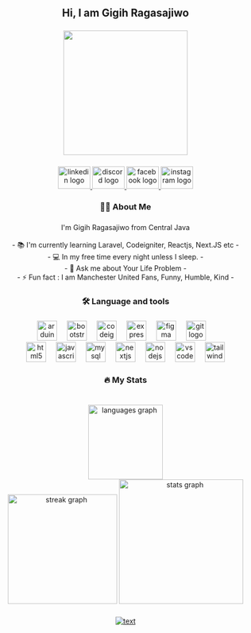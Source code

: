 <h2 align="center">Hi, I am Gigih Ragasajiwo</h2>

###

<div align="center">
  <img height="250" src="https://pbs.twimg.com/media/FLUIxTLVcAAIgr5.jpg"  />
</div>

###

<div align="center">
  <a href="www.linkedin.com/in/gigihragasajiwo" target="_blank">
    <img src="https://raw.githubusercontent.com/maurodesouza/profile-readme-generator/master/src/assets/icons/social/linkedin/default.svg" width="65" height="45" alt="linkedin logo"  />
  </a>
  <a href="http://discordapp.com/users/535294887063584789" target="_blank">
    <img src="https://raw.githubusercontent.com/maurodesouza/profile-readme-generator/master/src/assets/icons/social/discord/default.svg" width="65" height="45" alt="discord logo"  />
  </a>
  <a href="https://www.facebook.com/gigihragasajiwa/" target="_blank">
    <img src="https://raw.githubusercontent.com/maurodesouza/profile-readme-generator/master/src/assets/icons/social/facebook/default.svg" width="65" height="45" alt="facebook logo"  />
  </a>
  <a href="https://www.instagram.com/gigihragasajiwo/" target="_blank">
    <img src="https://raw.githubusercontent.com/maurodesouza/profile-readme-generator/master/src/assets/icons/social/instagram/default.svg" width="65" height="45" alt="instagram logo"  />
  </a>
</div>

###

<h3 align="center"> 👩‍💻  About Me </h3>

###

<p align="center">I'm Gigih Ragasajiwo from Central Java<br><br>- 📚 I'm currently learning Laravel, Codeigniter, Reactjs, Next.JS etc -<br>- 💻 In my free time every night unless I sleep. -<br>- 💬 Ask me about Your Life Problem -<br>- ⚡ Fun fact : I am Manchester United Fans, Funny, Humble, Kind -</p>

###

<h3 align="center">🛠 Language and tools</h3>

###

<div align="center">
  <img src="https://cdn.jsdelivr.net/gh/devicons/devicon/icons/arduino/arduino-original.svg" height="40" alt="arduino logo"  />
  <img width="12" />
  <img src="https://cdn.jsdelivr.net/gh/devicons/devicon/icons/bootstrap/bootstrap-original.svg" height="40" alt="bootstrap logo"  />
  <img width="12" />
  <img src="https://cdn.jsdelivr.net/gh/devicons/devicon/icons/codeigniter/codeigniter-plain.svg" height="40" alt="codeigniter logo"  />
  <img width="12" />
  <img src="https://cdn.jsdelivr.net/gh/devicons/devicon/icons/express/express-original.svg" height="40" alt="express logo"  />
  <img width="12" />
  <img src="https://cdn.jsdelivr.net/gh/devicons/devicon/icons/figma/figma-original.svg" height="40" alt="figma logo"  />
  <img width="12" />
  <img src="https://cdn.jsdelivr.net/gh/devicons/devicon/icons/git/git-original.svg" height="40" alt="git logo"  />
  <img width="12" /><br>
  <img src="https://cdn.jsdelivr.net/gh/devicons/devicon/icons/html5/html5-original.svg" height="40" alt="html5 logo"  />
  <img width="12" />
  <img src="https://cdn.jsdelivr.net/gh/devicons/devicon/icons/javascript/javascript-original.svg" height="40" alt="javascript logo"  />
  <img width="12" />
  <img src="https://cdn.jsdelivr.net/gh/devicons/devicon/icons/mysql/mysql-original.svg" height="40" alt="mysql logo"  />
  <img width="12" />
  <img src="https://cdn.jsdelivr.net/gh/devicons/devicon/icons/nextjs/nextjs-original.svg" height="40" alt="nextjs logo"  />
  <img width="12" />
  <img src="https://cdn.jsdelivr.net/gh/devicons/devicon/icons/nodejs/nodejs-original.svg" height="40" alt="nodejs logo"  />
  <img width="12" />
  <img src="https://cdn.jsdelivr.net/gh/devicons/devicon/icons/vscode/vscode-original.svg" height="40" alt="vscode logo"  />
  <img width="12" />
  <img src="https://cdn.jsdelivr.net/gh/devicons/devicon/icons/tailwindcss/tailwindcss-original-wordmark.svg" height="40" alt="tailwindcss logo"  />
</div>

###

<h3 align="center">🔥   My Stats </h3>

###

<br clear="both">

<div align="center">
  <img src="https://github-readme-stats.vercel.app/api/top-langs?username=Ragasayn&locale=en&hide_title=false&layout=compact&card_width=320&langs_count=5&theme=gotham&hide_border=false&order=2" height="150" alt="languages graph"  /><br>
  <img src="https://streak-stats.demolab.com?user=Ragasayn&locale=en&mode=daily&theme=gotham&hide_border=false&border_radius=5&order=3" height="220" alt="streak graph"  />
  <img src="https://github-readme-stats.vercel.app/api?username=Ragasayn&hide_title=false&hide_rank=false&show_icons=true&include_all_commits=true&count_private=true&disable_animations=false&theme=gotham&locale=en&hide_border=false&order=1" height="250" alt="stats graph"  />
</div>

###

<div align="center">
  <a href="https://open.spotify.com/user/31ocgifqig36zkvdgcf65sb33zcq">
    <img src="https://spotify-recently-played-readme.vercel.app/api?user=3152wkmnwsttp6a7o2hti465l5kq&count=4&width=300&unique=true" alt="text"  />
  </a>
</div>

###
